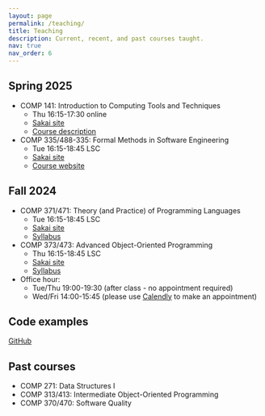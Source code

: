 ```yaml
---
layout: page
permalink: /teaching/
title: Teaching
description: Current, recent, and past courses taught.
nav: true
nav_order: 6
---
```


## Spring 2025

- COMP 141: Introduction to Computing Tools and Techniques
  - Thu 16:15-17:30 online
  - [Sakai site](https://sakai.luc.edu/portal/site/COMP_141_004_3676_1252)
  - [Course description](https://catalog.luc.edu/course-descriptions/comp)
- COMP 335/488-335: Formal Methods in Software Engineering
  - Tue 16:15-18:45 LSC
  - [Sakai site](https://sakai.luc.edu/portal/site/COMP_335_001_5828_1252)
  - [Course website](https://lucformalmethodscourse.github.io)

## Fall 2024

- COMP 371/471: Theory (and Practice) of Programming Languages
  - Tue 16:15-18:45 LSC
  - [Sakai site](https://sakai.luc.edu/portal/site/COMP_371_001_3543_1236)
  - [Syllabus](https://lucproglangcourse.github.io/syllabus.html#section-001-fall-2023)
- COMP 373/473: Advanced Object-Oriented Programming
  - Thu 16:15-18:45 LSC
  - [Sakai site](https://sakai.luc.edu/portal/site/COMP_373_001_6519_1246)
  - [Syllabus](https://github.com/klaeufer/lucadvoopcourse/blob/main/Syllabus2024Fall.md)
- Office hour:
  - Tue/Thu 19:00-19:30 (after class - no appointment required)
  - Wed/Fri 14:00-15:45 (please use [Calendly](https://calendly.com/laufer) to make an appointment)
  
## Code examples

[GitHub](https://github.com/loyolachicagocode)

## Past courses

- COMP 271: Data Structures I
- COMP 313/413: Intermediate Object-Oriented Programming
- COMP 370/470: Software Quality
